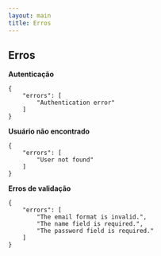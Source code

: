 ```yaml
---
layout: main
title: Erros
---
```


## Erros

**Autenticação**

    {
        "errors": [
            "Authentication error"
        ]
    }

**Usuário não encontrado**

    {
        "errors": [
            "User not found"
        ]
    }

**Erros de validação**

    {
        "errors": [
            "The email format is invalid.",
            "The name field is required.",
            "The password field is required."
        ]
    }
